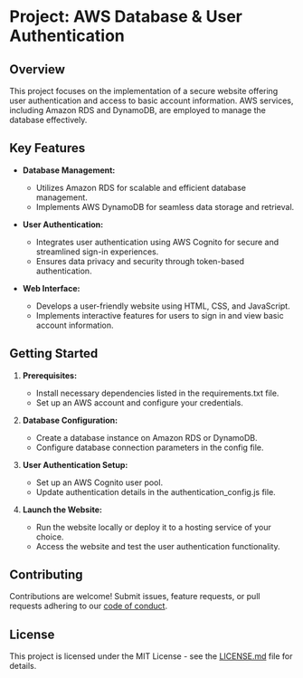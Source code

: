 # Project: AWS Database & User Authentication

## Overview

This project focuses on the implementation of a secure website offering user authentication and access to basic account information. AWS services, including Amazon RDS and DynamoDB, are employed to manage the database effectively.

## Key Features

- **Database Management:**
  - Utilizes Amazon RDS for scalable and efficient database management.
  - Implements AWS DynamoDB for seamless data storage and retrieval.

- **User Authentication:**
  - Integrates user authentication using AWS Cognito for secure and streamlined sign-in experiences.
  - Ensures data privacy and security through token-based authentication.

- **Web Interface:**
  - Develops a user-friendly website using HTML, CSS, and JavaScript.
  - Implements interactive features for users to sign in and view basic account information.

## Getting Started

1. **Prerequisites:**
   - Install necessary dependencies listed in the requirements.txt file.
   - Set up an AWS account and configure your credentials.

2. **Database Configuration:**
   - Create a database instance on Amazon RDS or DynamoDB.
   - Configure database connection parameters in the config file.

3. **User Authentication Setup:**
   - Set up an AWS Cognito user pool.
   - Update authentication details in the authentication_config.js file.

4. **Launch the Website:**
   - Run the website locally or deploy it to a hosting service of your choice.
   - Access the website and test the user authentication functionality.

## Contributing

Contributions are welcome! Submit issues, feature requests, or pull requests adhering to our [code of conduct](CODE_OF_CONDUCT.md).

## License

This project is licensed under the MIT License - see the [LICENSE.md](LICENSE.md) file for details.

